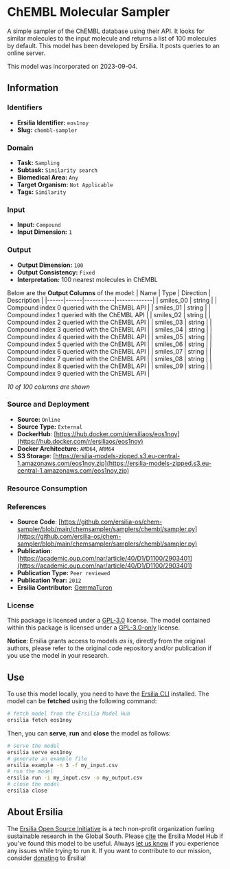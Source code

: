 # ChEMBL Molecular Sampler

A simple sampler of the ChEMBL database using their API. It looks for similar molecules to the input molecule and returns a list of 100 molecules by default. This model has been developed by Ersilia. It posts queries to an online server.

This model was incorporated on 2023-09-04.

## Information
### Identifiers
- **Ersilia Identifier:** `eos1noy`
- **Slug:** `chembl-sampler`

### Domain
- **Task:** `Sampling`
- **Subtask:** `Similarity search`
- **Biomedical Area:** `Any`
- **Target Organism:** `Not Applicable`
- **Tags:** `Similarity`

### Input
- **Input:** `Compound`
- **Input Dimension:** `1`

### Output
- **Output Dimension:** `100`
- **Output Consistency:** `Fixed`
- **Interpretation:** 100 nearest molecules in ChEMBL

Below are the **Output Columns** of the model:
| Name | Type | Direction | Description |
|------|------|-----------|-------------|
| smiles_00 | string |  | Compound index 0 queried with the ChEMBL API |
| smiles_01 | string |  | Compound index 1 queried with the ChEMBL API |
| smiles_02 | string |  | Compound index 2 queried with the ChEMBL API |
| smiles_03 | string |  | Compound index 3 queried with the ChEMBL API |
| smiles_04 | string |  | Compound index 4 queried with the ChEMBL API |
| smiles_05 | string |  | Compound index 5 queried with the ChEMBL API |
| smiles_06 | string |  | Compound index 6 queried with the ChEMBL API |
| smiles_07 | string |  | Compound index 7 queried with the ChEMBL API |
| smiles_08 | string |  | Compound index 8 queried with the ChEMBL API |
| smiles_09 | string |  | Compound index 9 queried with the ChEMBL API |

_10 of 100 columns are shown_
### Source and Deployment
- **Source:** `Online`
- **Source Type:** `External`
- **DockerHub**: [https://hub.docker.com/r/ersiliaos/eos1noy](https://hub.docker.com/r/ersiliaos/eos1noy)
- **Docker Architecture:** `AMD64`, `ARM64`
- **S3 Storage**: [https://ersilia-models-zipped.s3.eu-central-1.amazonaws.com/eos1noy.zip](https://ersilia-models-zipped.s3.eu-central-1.amazonaws.com/eos1noy.zip)

### Resource Consumption


### References
- **Source Code**: [https://github.com/ersilia-os/chem-sampler/blob/main/chemsampler/samplers/chembl/sampler.py](https://github.com/ersilia-os/chem-sampler/blob/main/chemsampler/samplers/chembl/sampler.py)
- **Publication**: [https://academic.oup.com/nar/article/40/D1/D1100/2903401](https://academic.oup.com/nar/article/40/D1/D1100/2903401)
- **Publication Type:** `Peer reviewed`
- **Publication Year:** `2012`
- **Ersilia Contributor:** [GemmaTuron](https://github.com/GemmaTuron)

### License
This package is licensed under a [GPL-3.0](https://github.com/ersilia-os/ersilia/blob/master/LICENSE) license. The model contained within this package is licensed under a [GPL-3.0-only](LICENSE) license.

**Notice**: Ersilia grants access to models _as is_, directly from the original authors, please refer to the original code repository and/or publication if you use the model in your research.


## Use
To use this model locally, you need to have the [Ersilia CLI](https://github.com/ersilia-os/ersilia) installed.
The model can be **fetched** using the following command:
```bash
# fetch model from the Ersilia Model Hub
ersilia fetch eos1noy
```
Then, you can **serve**, **run** and **close** the model as follows:
```bash
# serve the model
ersilia serve eos1noy
# generate an example file
ersilia example -n 3 -f my_input.csv
# run the model
ersilia run -i my_input.csv -o my_output.csv
# close the model
ersilia close
```

## About Ersilia
The [Ersilia Open Source Initiative](https://ersilia.io) is a tech non-profit organization fueling sustainable research in the Global South.
Please [cite](https://github.com/ersilia-os/ersilia/blob/master/CITATION.cff) the Ersilia Model Hub if you've found this model to be useful. Always [let us know](https://github.com/ersilia-os/ersilia/issues) if you experience any issues while trying to run it.
If you want to contribute to our mission, consider [donating](https://www.ersilia.io/donate) to Ersilia!
